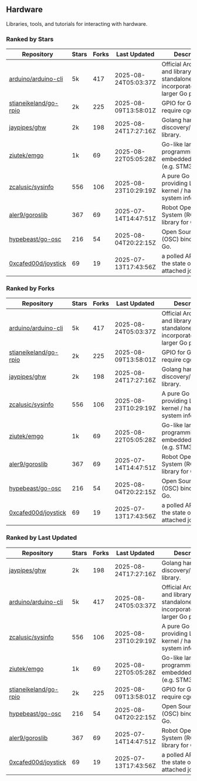 ## Hardware

Libraries, tools, and tutorials for interacting with hardware.

### Ranked by Stars

| Repository | Stars | Forks | Last Updated | Description | 
|------------|-------|-------|--------------|-------------|
| [arduino/arduino-cli](https://github.com/arduino/arduino-cli) | 5k | 417 | 2025-08-24T05:03:37Z |  Official Arduino CLI and library. Can run standalone, or be incorporated into larger Go projects. |
| [stianeikeland/go-rpio](https://github.com/stianeikeland/go-rpio) | 2k | 225 | 2025-08-09T13:58:01Z |  GPIO for Go, doesn't require cgo. |
| [jaypipes/ghw](https://github.com/jaypipes/ghw) | 2k | 198 | 2025-08-24T17:27:16Z |  Golang hardware discovery/inspection library. |
| [ziutek/emgo](https://github.com/ziutek/emgo) | 1k | 69 | 2025-08-22T05:05:28Z |  Go-like language for programming embedded systems (e.g. STM32 MCU). |
| [zcalusic/sysinfo](https://github.com/zcalusic/sysinfo) | 556 | 106 | 2025-08-23T10:29:19Z |  A pure Go library providing Linux OS / kernel / hardware system information. |
| [aler9/goroslib](https://github.com/aler9/goroslib) | 367 | 69 | 2025-07-14T14:47:51Z |  Robot Operating System (ROS) library for Go. |
| [hypebeast/go-osc](https://github.com/hypebeast/go-osc) | 216 | 54 | 2025-08-04T20:22:15Z |  Open Sound Control (OSC) bindings for Go. |
| [0xcafed00d/joystick](https://github.com/0xcafed00d/joystick) | 69 | 19 | 2025-07-13T17:43:56Z |  a polled API to read the state of an attached joystick. |

### Ranked by Forks

| Repository | Stars | Forks | Last Updated | Description | 
|------------|-------|-------|--------------|-------------|
| [arduino/arduino-cli](https://github.com/arduino/arduino-cli) | 5k | 417 | 2025-08-24T05:03:37Z |  Official Arduino CLI and library. Can run standalone, or be incorporated into larger Go projects. |
| [stianeikeland/go-rpio](https://github.com/stianeikeland/go-rpio) | 2k | 225 | 2025-08-09T13:58:01Z |  GPIO for Go, doesn't require cgo. |
| [jaypipes/ghw](https://github.com/jaypipes/ghw) | 2k | 198 | 2025-08-24T17:27:16Z |  Golang hardware discovery/inspection library. |
| [zcalusic/sysinfo](https://github.com/zcalusic/sysinfo) | 556 | 106 | 2025-08-23T10:29:19Z |  A pure Go library providing Linux OS / kernel / hardware system information. |
| [ziutek/emgo](https://github.com/ziutek/emgo) | 1k | 69 | 2025-08-22T05:05:28Z |  Go-like language for programming embedded systems (e.g. STM32 MCU). |
| [aler9/goroslib](https://github.com/aler9/goroslib) | 367 | 69 | 2025-07-14T14:47:51Z |  Robot Operating System (ROS) library for Go. |
| [hypebeast/go-osc](https://github.com/hypebeast/go-osc) | 216 | 54 | 2025-08-04T20:22:15Z |  Open Sound Control (OSC) bindings for Go. |
| [0xcafed00d/joystick](https://github.com/0xcafed00d/joystick) | 69 | 19 | 2025-07-13T17:43:56Z |  a polled API to read the state of an attached joystick. |

### Ranked by Last Updated

| Repository | Stars | Forks | Last Updated | Description | 
|------------|-------|-------|--------------|-------------|
| [jaypipes/ghw](https://github.com/jaypipes/ghw) | 2k | 198 | 2025-08-24T17:27:16Z |  Golang hardware discovery/inspection library. |
| [arduino/arduino-cli](https://github.com/arduino/arduino-cli) | 5k | 417 | 2025-08-24T05:03:37Z |  Official Arduino CLI and library. Can run standalone, or be incorporated into larger Go projects. |
| [zcalusic/sysinfo](https://github.com/zcalusic/sysinfo) | 556 | 106 | 2025-08-23T10:29:19Z |  A pure Go library providing Linux OS / kernel / hardware system information. |
| [ziutek/emgo](https://github.com/ziutek/emgo) | 1k | 69 | 2025-08-22T05:05:28Z |  Go-like language for programming embedded systems (e.g. STM32 MCU). |
| [stianeikeland/go-rpio](https://github.com/stianeikeland/go-rpio) | 2k | 225 | 2025-08-09T13:58:01Z |  GPIO for Go, doesn't require cgo. |
| [hypebeast/go-osc](https://github.com/hypebeast/go-osc) | 216 | 54 | 2025-08-04T20:22:15Z |  Open Sound Control (OSC) bindings for Go. |
| [aler9/goroslib](https://github.com/aler9/goroslib) | 367 | 69 | 2025-07-14T14:47:51Z |  Robot Operating System (ROS) library for Go. |
| [0xcafed00d/joystick](https://github.com/0xcafed00d/joystick) | 69 | 19 | 2025-07-13T17:43:56Z |  a polled API to read the state of an attached joystick. |

